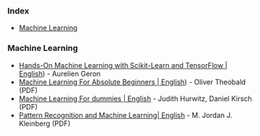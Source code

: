 ### Index

* [Machine Learning](#machine-learning)


### Machine Learning

* [Hands-On Machine Learning with Scikit-Learn and TensorFlow \| English](https://www.pdfdrive.com/hands-on-machine-learning-with-scikit-learn-and-tensorflow-concepts-tools-and-techniques-to-build-intelligent-systems-e168440497.html)) - Aurelien Geron
* [Machine Learning For Absolute Beginners \| English](https://bmansoori.ir/book/Machine%20Learning%20For%20Absolute%20Beginners.pdf)) - Oliver Theobald (PDF)
* [Machine Learning For dummies \| English](https://www.ibm.com/downloads/cas/GB8ZMQZ3) - Judith Hurwitz, Daniel Kirsch (PDF)
* [Pattern Recognition and Machine Learning\| English](https://www.microsoft.com/en-us/research/uploads/prod/2006/01/Bishop-Pattern-Recognition-and-Machine-Learning-2006.pdf) - M. Jordan J. Kleinberg (PDF)
